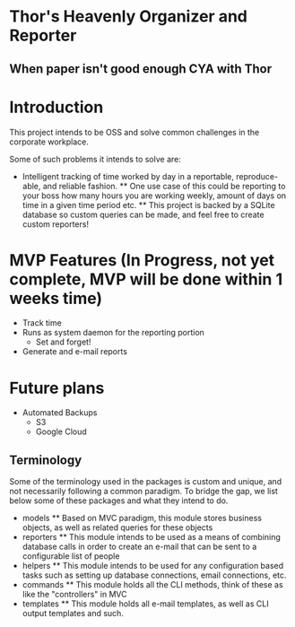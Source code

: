 # Thor's Heavenly Organizer and Reporter
## When paper isn't good enough CYA with Thor

# Introduction

This project intends to be OSS and solve common challenges in the corporate workplace.

Some of such problems it intends to solve are:
  * Intelligent tracking of time worked by day in a reportable, reproduce-able, and reliable fashion.
    ** One use case of this could be reporting to your boss how many hours you are working weekly, amount of days on time in a given time period etc.
    ** This project is backed by a SQLite database so custom queries can be made, and feel free to create custom reporters!

# MVP Features (In Progress, not yet complete, MVP will be done within 1 weeks time)
  - Track time
  - Runs as system daemon for the reporting portion
    - Set and forget!
  - Generate and e-mail reports

# Future plans
  - Automated Backups
    - S3
    - Google Cloud

## Terminology
  Some of the terminology used in the packages is custom and unique, and not necessarily following a common paradigm. To bridge the gap, we list below some of these packages and what they intend to do.
  * models
    ** Based on MVC paradigm, this module stores business objects, as well as related queries for these objects
  * reporters
    ** This module intends to be used as a means of combining database calls in order to create an e-mail that can be sent to a configurable list of people
  * helpers
    ** This module intends to be used for any configuration based tasks such as setting up database connections, email connections, etc.
  * commands
    ** This module holds all the CLI methods, think of these as like the "controllers" in MVC
  * templates
    ** This module holds all e-mail templates, as well as CLI output templates and such.
